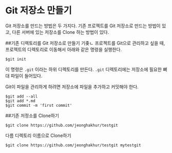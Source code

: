 # Git 저장소 만들기

Git 저장소를 만드는 방법은 두 가지다. 기존 프로젝트를 Git 저장소로 만드는 방법이 있고, 다른 서버에 있는 저장소를 Clone 하는 방법이 있다.

##기존 디렉토리를 Git 저장소로 만들기
기좆ㄴ 프로젝트를 Git으로 관리하고 싶을 때, 프로젝트의 디렉토리로 이동해서 아래와 같은 명령을 실행한다.

```
$git init
```

이 명령은 ```.git``` 이라는 하위 디렉토리를 만든다. ```.git``` 디렉토리에는 저장소에 필요한 뼈대 파일이 들어있다.

Git이 파일을 관리하게 하려면 저장소에 파일을 추가하고 커밋해야 한다.

```
$git add --all
$git add *.md
$git commit -m 'first commit'
```

##기존 저정소를 Clone하기

```
$git clone https://github.com/jeonghakhur/testgit
```

다름 디렉토리 이름으로 Clone하기

```
$git clone https://github.com/jeonghakhur/testgit mytestgit
```


